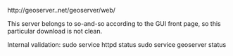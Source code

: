 http://geoserver..net/geoserver/web/

This server belongs to so-and-so according to the GUI front page,
so this particular download is not clean.

Internal validation:
sudo service httpd status
sudo service geoserver status

